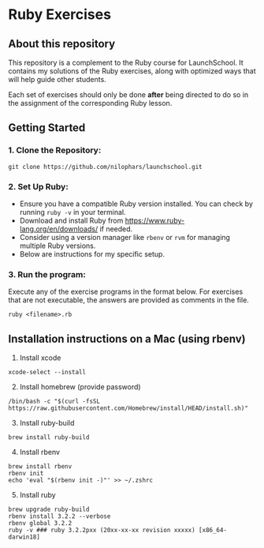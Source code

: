 # Ruby Exercises

## About this repository

This repository is a complement to the Ruby course for LaunchSchool. It contains my solutions of the Ruby exercises, along with optimized ways that will help guide other students.

Each set of exercises should only be done **after** being directed to do so in the assignment of the corresponding Ruby lesson.

## Getting Started

### 1. Clone the Repository:

```
git clone https://github.com/nilophars/launchschool.git
```

### 2. Set Up Ruby:

- Ensure you have a compatible Ruby version installed. You can check by running `ruby -v` in your terminal.
- Download and install Ruby from https://www.ruby-lang.org/en/downloads/ if needed.
- Consider using a version manager like `rbenv` or `rvm` for managing multiple Ruby versions.
- Below are instructions for my specific setup.

### 3. Run the program:

Execute any of the exercise programs in the format below. For exercises that are not executable, the answers are provided as comments in the file.
```
ruby <filename>.rb
```

## Installation instructions on a Mac (using rbenv)

1. Install xcode
```
xcode-select --install
```

2. Install homebrew (provide password)
```
/bin/bash -c "$(curl -fsSL https://raw.githubusercontent.com/Homebrew/install/HEAD/install.sh)"
```

3. Install ruby-build
```
brew install ruby-build
```

4. Install rbenv
```
brew install rbenv
rbenv init
echo 'eval "$(rbenv init -)"' >> ~/.zshrc
```

5. Install ruby
```
brew upgrade ruby-build
rbenv install 3.2.2 --verbose
rbenv global 3.2.2
ruby -v ### ruby 3.2.2pxx (20xx-xx-xx revision xxxxx) [x86_64-darwin18]
```
